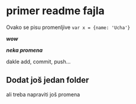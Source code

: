 <h1>
    primer readme fajla
</h1>

Ovako se pisu promenljive
`var x = {name: 'Ucha'}`

***wow***

***neka promena***

dakle add, commit, push...

<h2>Dodat još jedan folder</h2>

<p> ali treba napraviti još promena </p>